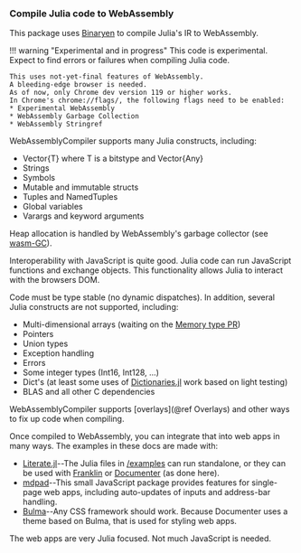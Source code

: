### Compile Julia code to WebAssembly

This package uses [Binaryen](https://github.com/WebAssembly/binaryen/) to compile Julia's IR to WebAssembly.

!!! warning "Experimental and in progress"
    This code is experimental. Expect to find errors or failures when compiling Julia code.

    This uses not-yet-final features of WebAssembly. 
    A bleeding-edge browser is needed. 
    As of now, only Chrome dev version 119 or higher works.
    In Chrome's chrome://flags/, the following flags need to be enabled:
    * Experimental WebAssembly 
    * WebAssembly Garbage Collection
    * WebAssembly Stringref

WebAssemblyCompiler supports many Julia constructs, including:

* Vector{T} where T is a bitstype and Vector{Any}
* Strings
* Symbols
* Mutable and immutable structs
* Tuples and NamedTuples
* Global variables
* Varargs and keyword arguments

Heap allocation is handled by WebAssembly's garbage collector (see [wasm-GC](https://github.com/WebAssembly/gc)).

Interoperability with JavaScript is quite good. Julia code can run JavaScript functions and exchange objects. This functionality allows Julia to interact with the browsers DOM.

Code must be type stable (no dynamic dispatches). In addition, several Julia constructs are not supported, including:

* Multi-dimensional arrays (waiting on the [Memory type PR](https://github.com/JuliaLang/julia/pull/51319))
* Pointers
* Union types
* Exception handling
* Errors
* Some integer types (Int16, Int128, ...)
* Dict's (at least some uses of [Dictionaries.jl](https://github.com/andyferris/Dictionaries.jl) work based on light testing)
* BLAS and all other C dependencies

WebAssemblyCompiler supports [overlays](@ref Overlays) and other ways to fix up code when compiling.

Once compiled to WebAssembly, you can integrate that into web apps in many ways.
The examples in these docs are made with:
* [Literate.jl](https://fredrikekre.github.io/Literate.jl/v2/)--The Julia files in [/examples](https://github.com/tshort/WebAssemblyCompiler.jl/tree/main/examples/) can run standalone, or they can be used with [Franklin](https://franklinjl.org/) or [Documenter](https://documenter.juliadocs.org/stable/) (as done here).
* [mdpad](https://mdpad.netlify.app/)--This small JavaScript package provides features for single-page web apps, including auto-updates of inputs and address-bar handling.
* [Bulma](https://bulma.io/)--Any CSS framework should work. Because Documenter uses a theme based on Bulma, that is used for styling web apps.

The web apps are very Julia focused. Not much JavaScript is needed.
